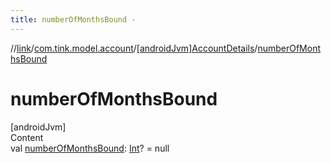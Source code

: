 ```yaml
---
title: numberOfMonthsBound -
---
```

//[link](../../index.md)/[com.tink.model.account](../index.md)/[[androidJvm]AccountDetails](index.md)/[numberOfMonthsBound](number-of-months-bound.md)



# numberOfMonthsBound  
[androidJvm]  
Content  
val [numberOfMonthsBound](number-of-months-bound.md): [Int](https://kotlinlang.org/api/latest/jvm/stdlib/kotlin/-int/index.html)? = null  



